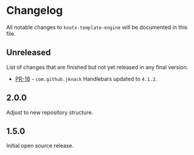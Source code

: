 # Changelog
All notable changes to `knotx-template-engine` will be documented in this file.

## Unreleased
List of changes that are finished but not yet released in any final version.
- [PR-18](https://github.com/Knotx/knotx-template-engine/pull/18) - `com.github.jknack` Handlebars updated to `4.1.2`.


## 2.0.0
Adjust to new repository structure.

## 1.5.0
Initial open source release.
